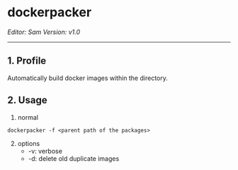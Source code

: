 # dockerpacker
*Editor: Sam*
*Version: v1.0*
***

## 1. Profile
Automatically build docker images within the directory.

## 2. Usage
1. normal
```shell
dockerpacker -f <parent path of the packages>
```
2. options
   - -v: verbose
   - -d: delete old duplicate images
